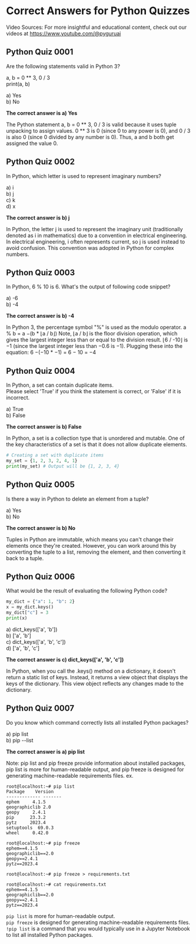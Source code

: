 # Correct Answers for Python Quizzes
Video Sources: For more insightful and educational content, check out our videos at https://www.youtube.com/@pyguruai

## Python Quiz 0001
Are the following statements valid in Python 3?

a, b = 0 ** 3, 0 / 3 <br>
print(a, b) <br>

a) Yes<br>
b) No

**The correct answer is a) Yes**

The Python statement a, b = 0 ** 3, 0 / 3 is valid because it uses tuple unpacking to assign values. 0 ** 3 is 0 (since 0 to any power is 0), and 0 / 3 is also 0 (since 0 divided by any number is 0). Thus, a and b both get assigned the value 0.

## Python Quiz 0002
In Python, which letter is used to represent imaginary numbers?

a) i<br>
b) j<br>
c) k<br>
d) x

**The correct answer is b) j**

In Python, the letter j is used to represent the imaginary unit (traditionally denoted as i in mathematics) due to a convention in electrical engineering. In electrical engineering, i often represents current, so j is used instead to avoid confusion. This convention was adopted in Python for complex numbers.

## Python Quiz 0003
In Python, 6 % 10 is 6. What's the output of following code snippet?

a) -6<br>
b) -4<br>

**The correct answer is b) -4**

In Python 3, the percentage symbol "%" is used as the modulo operator.
a % b = a −(b * ⌊a / b​⌋)
Note, ⌊a / b​⌋ is the floor division operation, which gives the largest integer less than or equal to the division result. ⌊6 / -10​⌋ is −1 (since the largest integer less than −0.6 is −1).
Plugging these into the equation:
6 −(−10 * −1) = 6 − 10 = −4

## Python Quiz 0004
In Python, a set can contain duplicate items.<br>
Please select 'True' if you think the statement is correct, or 'False' if it is incorrect.

a) True<br>
b) False<br>

**The correct answer is b) False**

In Python, a set is a collection type that is unordered and mutable. One of the key characteristics of a set is that it does not allow duplicate elements.<br>
```python
# Creating a set with duplicate items
my_set = {1, 2, 3, 2, 4, 1}
print(my_set) # Output will be {1, 2, 3, 4}
```

## Python Quiz 0005
Is there a way in Python to delete an element from a tuple?

a) Yes<br>
b) No<br>

**The correct answer is b) No**

Tuples in Python are immutable, which means you can't change their elements once they're created. However, you can work around this by converting the tuple to a list, removing the element, and then converting it back to a tuple.

## Python Quiz 0006
What would be the result of evaluating the following Python code?<br>
```python
my_dict = {"a": 1, "b": 2}
x = my_dict.keys()
my_dict["c"] = 3
print(x)
```

a) dict_keys(['a', 'b'])<br>
b) ['a', 'b']<br>
c) dict_keys(['a', 'b', 'c'])<br>
d) ['a', 'b', 'c']<br>

**The correct answer is c) dict_keys(['a', 'b', 'c'])**

In Python, when you call the .keys() method on a dictionary, it doesn't return a static list of keys. Instead, it returns a view object that displays the keys of the dictionary. This view object reflects any changes made to the dictionary.


## Python Quiz 0007
Do you know which command correctly lists all installed Python packages?

a) pip list<br>
b) pip --list<br>

**The correct answer is a) pip list**

Note: pip list and pip freeze provide information about installed packages, pip list is more for human-readable output, and pip freeze is designed for generating machine-readable requirements files.
ex.
```
root@localhost:~# pip list
Package    Version
------------- -------
ephem     4.1.5
geographiclib 2.0
geopy     2.4.1
pip      23.3.2
pytz     2023.4
setuptools  69.0.3
wheel     0.42.0

root@localhost:~# pip freeze
ephem==4.1.5
geographiclib==2.0
geopy==2.4.1
pytz==2023.4

root@localhost:~# pip freeze > requirements.txt

root@localhost:~# cat requirements.txt 
ephem==4.1.5
geographiclib==2.0
geopy==2.4.1
pytz==2023.4

```

`pip list` is more for human-readable output.<br>
`pip freeze` is designed for generating machine-readable requirements files.<br>
`!pip list` is a command that you would typically use in a Jupyter Notebook to list all installed Python packages. <br>

